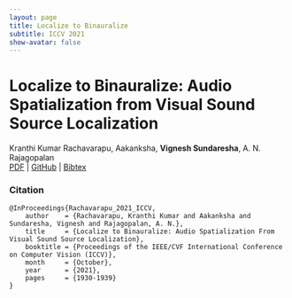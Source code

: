 ```yaml
---
layout: page
title: Localize to Binauralize
subtitle: ICCV 2021
show-avatar: false
---
```


# Localize to Binauralize: Audio Spatialization from Visual Sound Source Localization
Kranthi Kumar Rachavarapu, Aakanksha, **Vignesh Sundaresha**, A. N. Rajagopalan  
[PDF](https://openaccess.thecvf.com/content/ICCV2021/html/Rachavarapu_Localize_to_Binauralize_Audio_Spatialization_From_Visual_Sound_Source_Localization_ICCV_2021_paper.html) | [GitHub](https://github.com/KranthiKumarR/Localize-to-Binauralize) | [Bibtex](#citation)

### Citation
<pre><code>@InProceedings{Rachavarapu_2021_ICCV,
    author    = {Rachavarapu, Kranthi Kumar and Aakanksha and Sundaresha, Vignesh and Rajagopalan, A. N.},
    title     = {Localize to Binauralize: Audio Spatialization From Visual Sound Source Localization},
    booktitle = {Proceedings of the IEEE/CVF International Conference on Computer Vision (ICCV)},
    month     = {October},
    year      = {2021},
    pages     = {1930-1939}
}
</code></pre>
